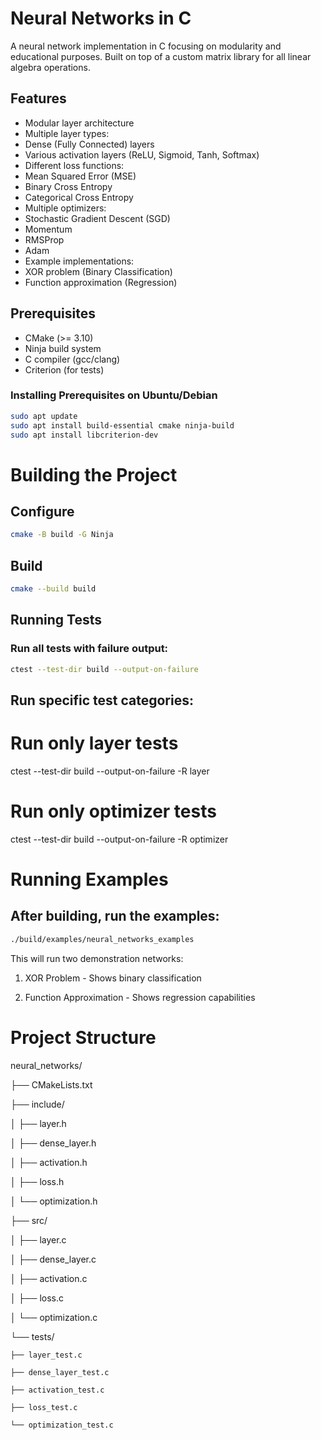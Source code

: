 # Neural Networks in C

A neural network implementation in C focusing on modularity and educational purposes. Built on top of a custom matrix library for all linear algebra operations.

## Features

- Modular layer architecture
- Multiple layer types:
 - Dense (Fully Connected) layers
 - Various activation layers (ReLU, Sigmoid, Tanh, Softmax)
- Different loss functions:
 - Mean Squared Error (MSE)
 - Binary Cross Entropy
 - Categorical Cross Entropy
- Multiple optimizers:
 - Stochastic Gradient Descent (SGD)
 - Momentum
 - RMSProp
 - Adam
- Example implementations:
 - XOR problem (Binary Classification)
 - Function approximation (Regression)

## Prerequisites

- CMake (>= 3.10)
- Ninja build system
- C compiler (gcc/clang)
- Criterion (for tests)

### Installing Prerequisites on Ubuntu/Debian

```bash
sudo apt update
sudo apt install build-essential cmake ninja-build
sudo apt install libcriterion-dev
```

# Building the Project

## Configure

```bash
cmake -B build -G Ninja
```

## Build

```bash
cmake --build build
```

## Running Tests

### Run all tests with failure output:

```bash
ctest --test-dir build --output-on-failure
```

## Run specific test categories:

# Run only layer tests
ctest --test-dir build --output-on-failure -R layer

# Run only optimizer tests
ctest --test-dir build --output-on-failure -R optimizer

# Running Examples

## After building, run the examples:

```bash
./build/examples/neural_networks_examples
```
This will run two demonstration networks:

1. XOR Problem - Shows binary classification

2. Function Approximation - Shows regression capabilities


# Project Structure

neural_networks/

├── CMakeLists.txt

├── include/

│   ├── layer.h

│   ├── dense_layer.h

│   ├── activation.h

│   ├── loss.h

│   └── optimization.h

├── src/

│   ├── layer.c

│   ├── dense_layer.c

│   ├── activation.c

│   ├── loss.c

│   └── optimization.c

└── tests/

    ├── layer_test.c

    ├── dense_layer_test.c

    ├── activation_test.c

    ├── loss_test.c

    └── optimization_test.c




